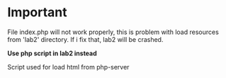 # Important

File index.php will not work properly, this is problem with load resources from 'lab2' directory. If i fix that, lab2 will be crashed.

**Use php script in lab2 instead**

Script used for load html from php-server
